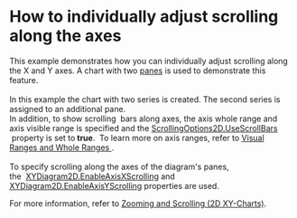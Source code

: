 # How to individually adjust scrolling along the axes


<p>This example demonstrates how you can individually adjust scrolling along the X and Y axes. A chart with two <a href="http://larix/ReferenceBrowserMain_14_2/LoadItem.aspx?Member=D%3a5781&Template=CustomDocumentTopic">panes</a> is used to demonstrate this feature.<br /><br />In this example the chart with two series is created. The second series is assigned to an additional pane. <br />In addition, to show scrolling  bars along axes, the axis whole range and axis visible range is specified and the <a href="https://documentation.devexpress.com/#CoreLibraries/DevExpressXtraChartsScrollingOptions2D_UseScrollBarstopic">ScrollingOptions2D.UseScrollBars </a> property is set to<strong> true</strong>.  To learn more on axis ranges, refer to <a href="http://larix/ReferenceBrowserMain_14_2/LoadItem.aspx?Member=D%3a5803&Template=CustomDocumentTopic">Visual Ranges and Whole Ranges </a>.<br /><br />To specify scrolling along the axes of the diagram's panes, the  <a href="http://larix/ReferenceBrowserMain_14_2/LoadItem.aspx?Member=P%3aDevExpress.XtraCharts.XYDiagram2D.EnableAxisXScrolling&Template=MemberPropertyTopic">XYDiagram2D.EnableAxisXScrolling</a> and <a href="http://larix/ReferenceBrowserMain_14_2/LoadItem.aspx?Member=P%3aDevExpress.XtraCharts.XYDiagram2D.EnableAxisYScrolling&Template=MemberPropertyTopic">XYDiagram2D.EnableAxisYScrolling</a> properties are used.</p>
<p>For more information, refer to <a href="http://larix/ReferenceBrowserMain_14_2/LoadItem.aspx?Member=D%3a2954&Template=CustomDocumentTopic">Zooming and Scrolling (2D XY-Charts)</a>.</p>

<br/>


